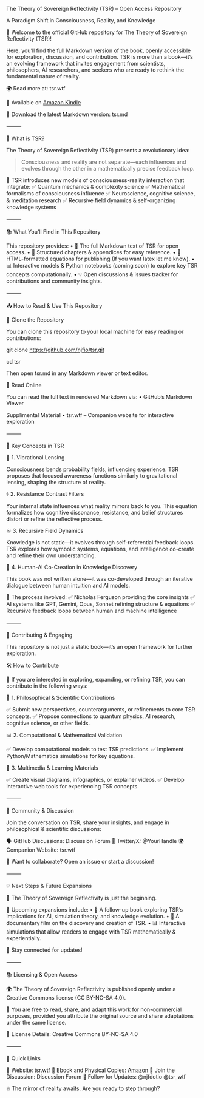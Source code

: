 The Theory of Sovereign Reflectivity (TSR) – Open Access Repository

A Paradigm Shift in Consciousness, Reality, and Knowledge

🚀 Welcome to the official GitHub repository for The Theory of Sovereign Reflectivity (TSR)!

Here, you’ll find the full Markdown version of the book, openly accessible for exploration, discussion, and contribution. TSR is more than a book—it’s an evolving framework that invites engagement from scientists, philosophers, AI researchers, and seekers who are ready to rethink the fundamental nature of reality.

🌍 Read more at: tsr.wtf

📓 Available on [Amazon Kindle](https://a.co/d/blywsK0)

📖 Download the latest Markdown version: tsr.md

⸻

📌 What is TSR?

The Theory of Sovereign Reflectivity (TSR) presents a revolutionary idea:

> Consciousness and reality are not separate—each influences and evolves through the other in a mathematically precise feedback loop.

🔹 TSR introduces new models of consciousness-reality interaction that integrate:
✅ Quantum mechanics & complexity science
✅ Mathematical formalisms of consciousness influence
✅ Neuroscience, cognitive science, & meditation research
✅ Recursive field dynamics & self-organizing knowledge systems

⸻

📚 What You’ll Find in This Repository

This repository provides:
	•	📖 The full Markdown text of TSR for open access.
	•	📂 Structured chapters & appendices for easy reference.
	•	📝 HTML-formatted equations for publishing (If you want latex let me know).
	•	📊 Interactive models & Python notebooks (coming soon) to explore key TSR concepts computationally.
	•	💡 Open discussions & issues tracker for contributions and community insights.

⸻

📥 How to Read & Use This Repository

🔹 Clone the Repository

You can clone this repository to your local machine for easy reading or contributions:

git clone https://github.com/njfio/tsr.git

cd tsr

Then open tsr.md in any Markdown viewer or text editor.

📖 Read Online

You can read the full text in rendered Markdown via:
	•	GitHub’s Markdown Viewer

Supplimental Material
	•	tsr.wtf – Companion website for interactive exploration

⸻

🔬 Key Concepts in TSR

📡 1. Vibrational Lensing

Consciousness bends probability fields, influencing experience.
TSR proposes that focused awareness functions similarly to gravitational lensing, shaping the structure of reality.

🌀 2. Resistance Contrast Filters

Your internal state influences what reality mirrors back to you.
This equation formalizes how cognitive dissonance, resistance, and belief structures distort or refine the reflective process.

♾ 3. Recursive Field Dynamics

Knowledge is not static—it evolves through self-referential feedback loops.
TSR explores how symbolic systems, equations, and intelligence co-create and refine their own understanding.

🤖 4. Human-AI Co-Creation in Knowledge Discovery

This book was not written alone—it was co-developed through an iterative dialogue between human intuition and AI models.

🤝 The process involved:
✅ Nicholas Ferguson providing the core insights
✅ AI systems like GPT, Gemini, Opus, Sonnet refining structure & equations
✅ Recursive feedback loops between human and machine intelligence

⸻

🎯 Contributing & Engaging

This repository is not just a static book—it’s an open framework for further exploration.

🛠 How to Contribute

🚀 If you are interested in exploring, expanding, or refining TSR, you can contribute in the following ways:

📝 1. Philosophical & Scientific Contributions

✅ Submit new perspectives, counterarguments, or refinements to core TSR concepts.
✅ Propose connections to quantum physics, AI research, cognitive science, or other fields.

📊 2. Computational & Mathematical Validation

✅ Develop computational models to test TSR predictions.
✅ Implement Python/Mathematica simulations for key equations.

🎥 3. Multimedia & Learning Materials

✅ Create visual diagrams, infographics, or explainer videos.
✅ Develop interactive web tools for experiencing TSR concepts.

⸻

📢 Community & Discussion

Join the conversation on TSR, share your insights, and engage in philosophical & scientific discussions:

🗣 GitHub Discussions: Discussion Forum
📢 Twitter/X: @YourHandle
🌍 Companion Website: tsr.wtf

🔹 Want to collaborate? Open an issue or start a discussion!

⸻

💡 Next Steps & Future Expansions

🚀 The Theory of Sovereign Reflectivity is just the beginning.

🔹 Upcoming expansions include:
	•	📖 A follow-up book exploring TSR’s implications for AI, simulation theory, and knowledge evolution.
	•	🎥 A documentary film on the discovery and creation of TSR.
	•	📊 Interactive simulations that allow readers to engage with TSR mathematically & experientially.

📢 Stay connected for updates!

⸻

📚 Licensing & Open Access

🌍 The Theory of Sovereign Reflectivity is published openly under a Creative Commons license (CC BY-NC-SA 4.0).

🔹 You are free to read, share, and adapt this work for non-commercial purposes, provided you attribute the original source and share adaptations under the same license.

📜 License Details: Creative Commons BY-NC-SA 4.0

⸻

🔗 Quick Links

📖 Website: tsr.wtf
🛒 Ebook and Physical Copies: [Amazon](https://a.co/d/82Hrk67)
💬 Join the Discussion: Discussion Forum
📢 Follow for Updates: @njfdotio @tsr_wtf 

🔥 The mirror of reality awaits. Are you ready to step through?

